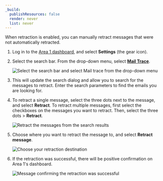 ```yaml
---
_build:
  publishResources: false
  render: never
  list: never
---
```


When retraction is enabled, you can manually retract messages that were not automatically retracted.

1. Log in to the [Area 1 dashboard](https://horizon.area1security.com/), and select **Settings** (the gear icon). 

2. Select the search bar. From the drop-down menu, select [**Mail Trace**](/email-security/reporting/mailtrace/).

    ![Select the search bar and select Mail trace from the drop-down menu](/email-security/static/email-retraction/gmail/step2-mail-trace.png)

3. This will update the search dialog and allow you to search for the messages to retract. Enter the search parameters to find the emails you are looking for.

4. To retract a single message, select the three dots next to the message, and select **Retract**. To retract multiple messages, first select the checkboxes on the messages you want to retract. Then, select the three dots > **Retract**.

    ![Retract the messages from the search results](/email-security/static/email-retraction/gmail/step4-retract.png)

5. Choose where you want to retract the message to, and select **Retract message**.

    ![Choose your retraction destination](/email-security/static/email-retraction/gmail/step5-retract-destination.png)

6. If the retraction was successful, there will be positive confirmation on Area 1's dashboard.

    ![Message confirming the retraction was successful](/email-security/static/email-retraction/gmail/step6-retraction-success.png)